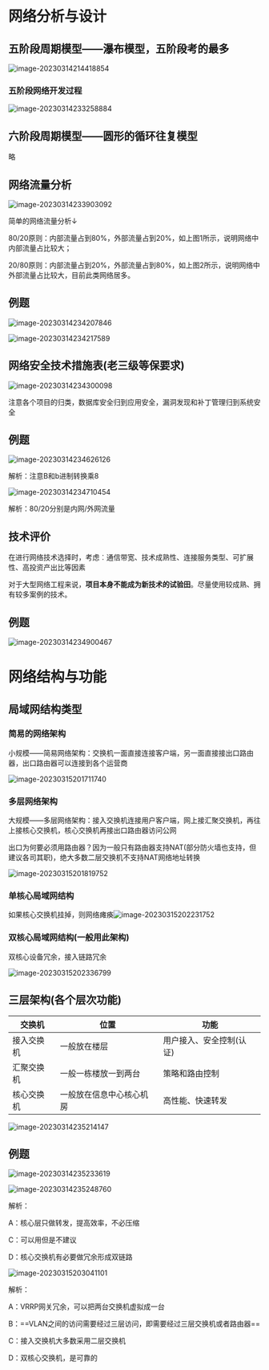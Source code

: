 # 网络分析与设计

## 五阶段周期模型——瀑布模型，五阶段考的最多

![image-20230314214418854](./assets/image-20230314214418854.png)





### 五阶段网络开发过程

![image-20230314233258884](./assets/image-20230314233258884.png)





## 六阶段周期模型——圆形的循环往复模型

略

## 网络流量分析

![image-20230314233903092](./assets/image-20230314233903092.png)

简单的网络流量分析↓

80/20原则：内部流量占到80%，外部流量占到20%，如上图1所示，说明网络中内部流量占比较大；

20/80原则：内部流量占到20%，外部流量占到80%，如上图2所示，说明网络中外部流量占比较大，目前此类网络居多。

## 例题

![image-20230314234207846](./assets/image-20230314234207846.png)

![image-20230314234217589](./assets/image-20230314234217589.png)

## 网络安全技术措施表(老三级等保要求)

![image-20230314234300098](./assets/image-20230314234300098.png)

注意各个项目的归类，数据库安全归到应用安全，漏洞发现和补丁管理归到系统安全

## 例题

![image-20230314234626126](./assets/image-20230314234626126.png)

解析：注意B和b进制转换乘8

![image-20230314234710454](./assets/image-20230314234710454.png)

解析：80/20分别是内网/外网流量

## 技术评价

在进行网络技术选择时，考虑︰通信带宽、技术成熟性、连接服务类型、可扩展性、高投资产出比等因素

对于大型网络工程来说，**项目本身不能成为新技术的试验田**。尽量使用较成熟、拥有较多案例的技术。

## 例题

![image-20230314234900467](./assets/image-20230314234900467.png)

# 网络结构与功能

## 局域网结构类型

### 简易的网络架构

小规模——简易网络架构：交换机一面直接连接客户端，另一面直接接出口路由器，出口路由器可以连接到各个运营商

![image-20230315201711740](./assets/image-20230315201711740.png)

### 多层网络架构

大规模——多层网络架构：接入交换机连接用户客户端，网上接汇聚交换机，再往上接核心交换机，核心交换机再接出口路由器访问公网

出口为何要必须用路由器？因为一般只有路由器支持NAT(部分防火墙也支持，但建议各司其职)，绝大多数二层交换机不支持NAT网络地址转换

![image-20230315201819752](./assets/image-20230315201819752.png)

### 单核心局域网结构

如果核心交换机挂掉，则网络瘫痪![image-20230315202231752](./assets/image-20230315202231752.png)



### 双核心局域网结构(一般用此架构)

双核心设备冗余，接入链路冗余

![image-20230315202336799](./assets/image-20230315202336799.png)

## 三层架构(各个层次功能)

| 交换机     | 位置                     | 功能                     |
| ---------- | ------------------------ | ------------------------ |
| 接入交换机 | 一般放在楼层             | 用户接入、安全控制(认证) |
| 汇聚交换机 | 一般一栋楼放一到两台     | 策略和路由控制           |
| 核心交换机 | 一般放在信息中心核心机房 | 高性能、快速转发         |



![image-20230314235214147](./assets/image-20230314235214147.png)

## 例题

![image-20230314235233619](./assets/image-20230314235233619.png)

![image-20230314235248760](./assets/image-20230314235248760.png)

解析：

A：核心层只做转发，提高效率，不必压缩

C：可以用但是不建议

D：核心交换机有必要做冗余形成双链路

![image-20230315203041101](./assets/image-20230315203041101.png)

解析：

A：VRRP网关冗余，可以把两台交换机虚拟成一台

B：==VLAN之间的访问需要经过三层访问，即需要经过三层交换机或者路由器==

C：接入交换机大多数采用二层交换机

D：双核心交换机，是可靠的